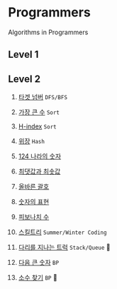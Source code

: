 # Programmers
Algorithms in Programmers
## Level 1
## Level 2

1. [타겟 넘버](https://github.com/Rory0304/Programmers/blob/master/targetNumber.js)  `DFS/BFS`

2. [가장 큰 수](https://github.com/Rory0304/Programmers/blob/master/biggestNumber.js) `Sort`

3. [H-index](https://github.com/Rory0304/Programmers/blob/master/hIndex.js) `Sort`

4. [위장](https://github.com/Rory0304/Programmers/blob/master/camouflage.js) `Hash`

5. [124 나라의 숫자](https://github.com/Rory0304/Programmers/blob/master/world123.js)

6. [최댓값과 최솟값](https://github.com/Rory0304/Programmers/blob/master/minMax.js)

7. [올바른 괄호](https://github.com/Rory0304/Programmers/blob/master/properBracket.js)

8. [숫자의 표현](https://github.com/Rory0304/Programmers/blob/master/numberExpression.js)

9. [피보나치 수](https://github.com/Rory0304/Programmers/blob/master/fibonacci_mod.js)

10. [스킬트리](https://github.com/Rory0304/Programmers/blob/master/skillTree.js) `Summer/Winter Coding`

11. [다리를 지나는 트럭](https://github.com/Rory0304/Programmers/blob/master/movingTruck.js) `Stack/Queue` :pushpin:

12. [다음 큰 숫자](https://github.com/Rory0304/Programmers/blob/master/nextBiggerNumber.js) `BP`

13. [소수 찾기](]https://github.com/Rory0304/CodingTest/blob/master/findPrime.js) `BP` :pushpin:
